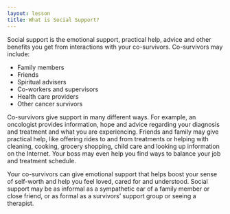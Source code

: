 ```yaml
---
layout: lesson
title: What is Social Support?
---
```


Social support is the emotional support, practical help, advice and other benefits you get from interactions with your co-survivors. Co-survivors may include: 
    
  * Family members 
  * Friends 
  * Spiritual advisers 
  * Co-workers and supervisors 
  * Health care providers 
  * Other cancer survivors

Co-survivors give support in many different ways. For example, an oncologist provides information, hope and advice regarding your diagnosis and treatment and what you are experiencing. Friends and family may give practical help, like offering rides to and from treatments or helping with cleaning, cooking, grocery shopping, child care and looking up information on the Internet. Your boss may even help you find ways to balance your job and treatment schedule. 

Your co-survivors can give emotional support that helps boost your sense of self-worth and help you feel loved, cared for and understood. Social support may be as informal as a sympathetic ear of a family member or close friend, or as formal as a survivors’ support group or seeing a therapist.
